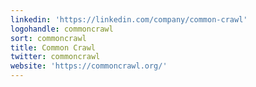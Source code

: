 ```yaml
---
linkedin: 'https://linkedin.com/company/common-crawl'
logohandle: commoncrawl
sort: commoncrawl
title: Common Crawl
twitter: commoncrawl
website: 'https://commoncrawl.org/'
---
```

